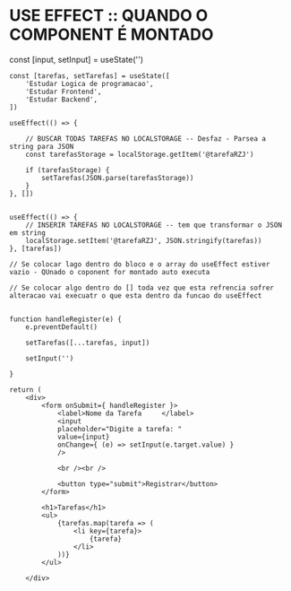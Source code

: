 # USE EFFECT :: QUANDO O COMPONENT É MONTADO

 const [input, setInput] = useState('')

    const [tarefas, setTarefas] = useState([
        'Estudar Logica de programacao',
        'Estudar Frontend',
        'Estudar Backend',
    ])

    useEffect(() => {

        // BUSCAR TODAS TAREFAS NO LOCALSTORAGE -- Desfaz - Parsea a string para JSON
        const tarefasStorage = localStorage.getItem('@tarefaRZJ')

        if (tarefasStorage) {
            setTarefas(JSON.parse(tarefasStorage))
        }
    }, [])


    useEffect(() => {
        // INSERIR TAREFAS NO LOCALSTORAGE -- tem que transformar o JSON em string
        localStorage.setItem('@tarefaRZJ', JSON.stringify(tarefas))
    }, [tarefas]) 

    // Se colocar lago dentro do bloco e o array do useEffect estiver vazio - QUnado o coponent for montado auto executa

    // Se colocar algo dentro do [] toda vez que esta refrencia sofrer alteracao vai execuatr o que esta dentro da funcao do useEffect


    function handleRegister(e) {
        e.preventDefault()

        setTarefas([...tarefas, input])

        setInput('')

    }

    return (
        <div>
            <form onSubmit={ handleRegister }>
                <label>Nome da Tarefa     </label>
                <input 
                placeholder="Digite a tarefa: "
                value={input}
                onChange={ (e) => setInput(e.target.value) }
                />

                <br /><br />

                <button type="submit">Registrar</button>
            </form>

            <h1>Tarefas</h1>
            <ul>
                {tarefas.map(tarefa => (
                    <li key={tarefa}>
                        {tarefa}
                    </li>
                ))}
            </ul>

        </div>